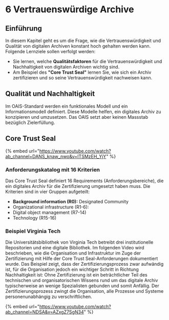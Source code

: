 # 6 Vertrauenswürdige Archive

## Einführung

In diesem Kapitel geht es um die Frage, wie die Vertrauenswürdigkeit und Qualität von digitalen Archiven konstant hoch gehalten werden kann. Folgende Lernziele sollen verfolgt werden:

* Sie lernen, welche **Qualitätsfaktoren** für die Vertrauenswürdigkeit und Nachhaltigkeit von digitalen Archiven wichtig sind.
* Am Beispiel des **"Core Trust Seal"** lernen Sie, wie sich ein Archiv zertifizieren und so seine Vertrauenswürdigkeit nachweisen kann.



## Qualität und Nachhaltigkeit

Im OAIS-Standard werden ein funktionales Modell und ein Informationsmodell definiert. Diese Modelle helfen, ein digitales Archiv zu konzipieren und umzusetzen. Das OAIS setzt aber keinen Massstab bezüglich Zielerfüllung.

## Core Trust Seal

{% embed url="https://www.youtube.com/watch?ab_channel=DANS_knaw_nwo&v=ITSMzEH_YjY" %}

### Anforderungskatalog mit 16 Kriterien

Das Core Trust Seal definiert 16 Requirements (Anforderungsbereiche), die ein digitales Archiv für die Zertifizierung umgesetzt haben muss. Die Kriterien sind in vier Gruppen aufgeteilt:

* **Background information (R0):** Designated Community
* Organizational infrastructure (R1-6):&#x20;
* Digital object management (R7-14)
* Technology (R15-16)



### Beispiel Virginia Tech

Die Universitätsbibliothek von Virginia Tech betreibt drei institutionelle Repositorien und eine digitale Bibliothek. Im folgenden Video wird beschrieben, wie die Organisation und Infrastruktur im Zuge der Zertifizierung mit Hilfe der Core Trust Seal-Anforderungen dokumentiert wurde. Das Beispiel zeigt, dass der Zertifizierungsprozess zwar aufwändig ist, für die Organisation jedoch ein wichtiger Schritt in Richtung Nachhaltigkeit ist: Ohne Zertifizierung ist ein beträchtlicher Teil des technischen und organisatorischen Wissens rund um das digitale Archiv typischerweise an wenige Spezialisten gebunden und somit Anfällig. Der Zertifizierungsprozess zwingt die Organisation, alle Prozesse und Systeme personenunabhängig zu verschriftlichen.

{% embed url="https://www.youtube.com/watch?ab_channel=NDSA&v=AZxgZ7SgN34" %}

